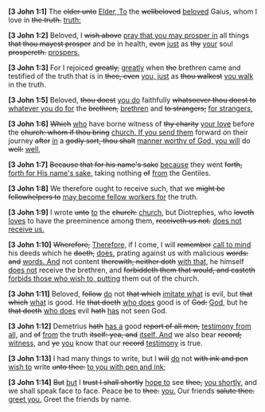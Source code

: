 <p><b>[3 John 1:1]</b> The <del>elder unto</del> <ins>Elder, To</ins> the <del>wellbeloved</del> <ins>beloved</ins> Gaius, whom I love in <del>the truth.</del> <ins>truth:</ins></p><p><b>[3 John 1:2]</b> Beloved, I <del>wish above</del> <ins>pray that you may prosper in</ins> all things <del>that thou mayest prosper</del> and be in health, <del>even</del> <ins>just</ins> as <del>thy</del> <ins>your</ins> soul <del>prospereth.</del> <ins>prospers.</ins></p><p><b>[3 John 1:3]</b> For I rejoiced <del>greatly,</del> <ins>greatly</ins> when <del>the</del> brethren came and testified of the truth that is in <del>thee, even</del> <ins>you, just</ins> as <del>thou walkest</del> <ins>you walk</ins> in the truth.</p><p><b>[3 John 1:5]</b> Beloved, <del>thou doest</del> <ins>you do</ins> faithfully <del>whatsoever thou doest to</del> <ins>whatever you do for</ins> the <del>brethren,</del> <ins>brethren</ins> and <del>to strangers;</del> <ins>for strangers,</ins></p><p><b>[3 John 1:6]</b> <del>Which</del> <ins>who</ins> have borne witness of <del>thy charity</del> <ins>your love</ins> before the <del>church: whom if thou bring</del> <ins>church. If you send them</ins> forward on their journey <del>after</del> <ins>in</ins> a <del>godly sort, thou shalt</del> <ins>manner worthy of God, you will</ins> do <del>well:</del> <ins>well,</ins></p><p><b>[3 John 1:7]</b> <del>Because that for his name's sake</del> <ins>because</ins> they went <del>forth,</del> <ins>forth for His name's sake,</ins> taking nothing <del>of</del> <ins>from</ins> the Gentiles.</p><p><b>[3 John 1:8]</b> We therefore ought to receive such, that we <del>might be fellowhelpers to</del> <ins>may become fellow workers for</ins> the truth.</p><p><b>[3 John 1:9]</b> I wrote <del>unto</del> <ins>to</ins> the <del>church:</del> <ins>church,</ins> but Diotrephes, who <del>loveth</del> <ins>loves</ins> to have the preeminence among them, <del>receiveth us not.</del> <ins>does not receive us.</ins></p><p><b>[3 John 1:10]</b> <del>Wherefore,</del> <ins>Therefore,</ins> if I come, I will <del>remember</del> <ins>call to mind</ins> his deeds which he <del>doeth,</del> <ins>does,</ins> prating against us with malicious <del>words: and</del> <ins>words. And</ins> not content <del>therewith, neither doth</del> <ins>with that,</ins> he himself <ins>does not</ins> receive the brethren, and <del>forbiddeth them that would, and casteth</del> <ins>forbids those who wish to, putting</ins> them out of the church.</p><p><b>[3 John 1:11]</b> Beloved, <del>follow</del> <ins>do</ins> not <del>that which</del> <ins>imitate what</ins> is evil, but <del>that which</del> <ins>what</ins> is good. He <del>that doeth</del> <ins>who does</ins> good is of <del>God:</del> <ins>God,</ins> but he <del>that doeth</del> <ins>who does</ins> evil <del>hath</del> <ins>has</ins> not seen God.</p><p><b>[3 John 1:12]</b> Demetrius <del>hath</del> <ins>has a</ins> good <del>report of all men,</del> <ins>testimony from all,</ins> and <del>of</del> <ins>from</ins> the truth <del>itself: yea, and</del> <ins>itself. And</ins> we also bear <del>record;</del> <ins>witness,</ins> and <del>ye</del> <ins>you</ins> know that our <del>record</del> <ins>testimony</ins> is true.</p><p><b>[3 John 1:13]</b> I had many things to write, but I <del>will</del> <ins>do</ins> not <del>with ink and pen</del> <ins>wish to</ins> write <del>unto thee:</del> <ins>to you with pen and ink;</ins></p><p><b>[3 John 1:14]</b> <del>But</del> <ins>but</ins> I <del>trust I shall shortly</del> <ins>hope to</ins> see <del>thee,</del> <ins>you shortly,</ins> and we shall speak face to face. Peace <del>be</del> to <del>thee.</del> <ins>you.</ins> Our friends <del>salute thee.</del> <ins>greet you.</ins> Greet the friends by name.</p>